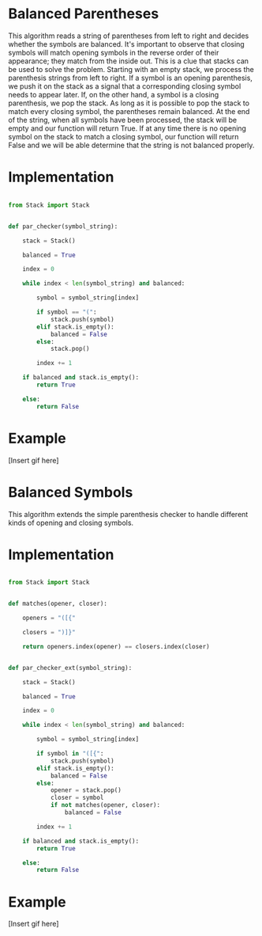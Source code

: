 
<h1>Balanced Parentheses</h1>

<p>This algorithm reads a string of parentheses from left to right and decides whether the symbols are balanced. It's important to observe that closing symbols will match opening symbols in the reverse order of their appearance; they match from the inside out. This is a clue that stacks can be used to solve the problem. Starting with an empty stack, we process the parenthesis strings from left to right. If a symbol is an opening parenthesis, we push it on the stack as a signal that a corresponding closing symbol needs to appear later. If, on the other hand, a symbol is a closing parenthesis, we pop the stack. As long as it is possible to pop the stack to match every closing symbol, the parentheses remain balanced. At the end of the string, when all symbols have been processed, the stack will be empty and our function will return True. If at any time there is no opening symbol on the stack to match a closing symbol, our function will return False and we will be able determine that the string is not balanced properly.</p>

<h1>Implementation</h1>

```python

from Stack import Stack


def par_checker(symbol_string):

    stack = Stack()

    balanced = True

    index = 0

    while index < len(symbol_string) and balanced:

        symbol = symbol_string[index]

        if symbol == "(":
            stack.push(symbol)
        elif stack.is_empty():
            balanced = False
        else:
            stack.pop()

        index += 1

    if balanced and stack.is_empty():
        return True

    else:
        return False

```

<h1>Example</h1>

[Insert gif here]

<h1>Balanced Symbols</h1>

<p>This algorithm extends the simple parenthesis checker to handle different kinds of opening and closing symbols.</p>

<h1>Implementation</h1>

```python

from Stack import Stack


def matches(opener, closer):

    openers = "([{"

    closers = ")]}"

    return openers.index(opener) == closers.index(closer)


def par_checker_ext(symbol_string):

    stack = Stack()

    balanced = True

    index = 0

    while index < len(symbol_string) and balanced:

        symbol = symbol_string[index]

        if symbol in "([{":
            stack.push(symbol)
        elif stack.is_empty():
            balanced = False
        else:
            opener = stack.pop()
            closer = symbol
            if not matches(opener, closer):
                balanced = False

        index += 1

    if balanced and stack.is_empty():
        return True

    else:
        return False

```

<h1>Example</h1>

[Insert gif here]

